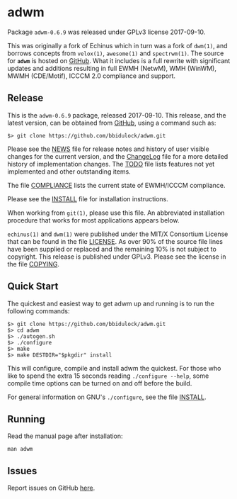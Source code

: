 [adwm -- read me first file.  2017-09-10]: #

adwm
===============

Package `adwm-0.6.9` was released under GPLv3 license 2017-09-10.

This was originally a fork of Echinus which in turn was a fork of `dwm(1)`, and
borrows concepts from `velox(1)`, `awesome(1)` and `spectrwm(1)`.  The source
for __`adwm`__ is hosted on [GitHub][1].  What it includes is a full
rewrite with significant updates and additions resulting in full EWMH (NetwM),
WMH (WinWM), MWMH (CDE/Motif), ICCCM 2.0 compliance and support.


Release
-------

This is the `adwm-0.6.9` package, released 2017-09-10.  This release, and
the latest version, can be obtained from [GitHub][1], using a command such as:

    $> git clone https://github.com/bbidulock/adwm.git

Please see the [NEWS][3] file for release notes and history of user visible
changes for the current version, and the [ChangeLog][4] file for a more
detailed history of implementation changes.  The [TODO][5] file lists features
not yet implemented and other outstanding items.

The file [COMPLIANCE][6] lists the current state of EWMH/ICCCM compliance.

Please see the [INSTALL][7] file for installation instructions.

When working from `git(1)`, please use this file.  An abbreviated
installation procedure that works for most applications appears below.

`echinus(1)` and `dwm(1)` were published under the MIT/X Consortium
License that can be found in the file [LICENSE][8].  As over 90% of the source
file lines have been supplied or replaced and the remaining 10% is not subject
to copyright.
This release is published under GPLv3.  Please see the license
in the file [COPYING][9].


Quick Start
-----------

The quickest and easiest way to get adwm up and running is to run the
following commands:

    $> git clone https://github.com/bbidulock/adwm.git
    $> cd adwm
    $> ./autogen.sh
    $> ./configure
    $> make
    $> make DESTDIR="$pkgdir" install

This will configure, compile and install adwm the quickest.  For those who
like to spend the extra 15 seconds reading `./configure --help`, some compile
time options can be turned on and off before the build.

For general information on GNU's `./configure`, see the file [INSTALL][7].


Running
-------

Read the manual page after installation:

    man adwm


Issues
------

Report issues on GitHub [here][2].



[1]: https://github.com/bbidulock/adwm
[2]: https://github.com/bbidulock/adwm/issues
[3]: https://github.com/bbidulock/adwm/blob/0.6.9/NEWS
[4]: https://github.com/bbidulock/adwm/blob/0.6.9/ChangeLog
[5]: https://github.com/bbidulock/adwm/blob/0.6.9/TODO
[6]: https://github.com/bbidulock/adwm/blob/0.6.9/COMPLIANCE
[7]: https://github.com/bbidulock/adwm/blob/0.6.9/INSTALL
[8]: https://github.com/bbidulock/adwm/blob/0.6.9/LICENSE
[9]: https://github.com/bbidulock/adwm/blob/0.6.9/COPYING

[ vim: set ft=markdown sw=4 tw=80 nocin nosi fo+=tcqlorn spell: ]: #
